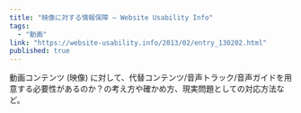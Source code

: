 ```yaml
---
title: "映像に対する情報保障 — Website Usability Info"
tags:
  - "動画"
link: "https://website-usability.info/2013/02/entry_130202.html"
published: true
---
```


動画コンテンツ (映像) に対して、代替コンテンツ/音声トラック/音声ガイドを用意する必要性があるのか？の考え方や確かめ方、現実問題としての対応方法など。
